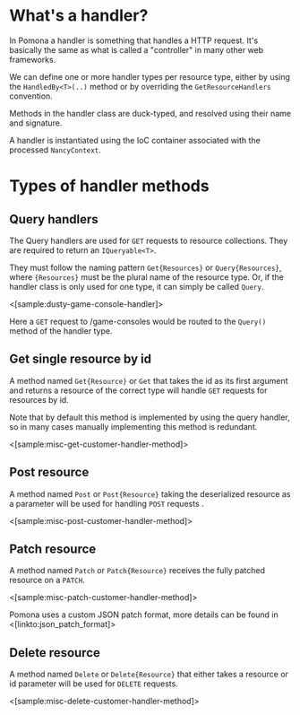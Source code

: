 <!--Title:Resource handlers-->
<!--Url:handlers-->

# What's a handler?

In Pomona a handler is something that handles a HTTP request. It's basically
the same as what is called a "controller" in many other web frameworks.

We can define one or more handler types per resource type, either by using the
`HandledBy<T>(..)` method or by overriding the `GetResourceHandlers` convention.

Methods in the handler class are duck-typed, and resolved using their name
and signature.

A handler is instantiated using the IoC container associated with the processed
`NancyContext`.

# Types of handler methods

## Query handlers

The Query handlers are used for `GET` requests to resource collections. They are required
to return an `IQueryable<T>`.

They must follow the naming pattern `Get{Resources}` or `Query{Resources}`, where
`{Resources}` must be the plural name of the resource type. Or, if the handler class
is only used for one type, it can simply be called `Query`.

<[sample:dusty-game-console-handler]>

Here a `GET` request to /game-consoles would be routed to the `Query()` method of the
handler type.

## Get single resource by id

A method named `Get{Resource}` or `Get` that takes the id as its first argument and
returns a resource of the correct type will handle `GET` requests for resources by id.

Note that by default this method is implemented by using the query handler,
so in many cases manually implementing this method is redundant.

<[sample:misc-get-customer-handler-method]>

## Post resource

A method named `Post` or `Post{Resource}` taking the deserialized resource as a
parameter will be used for handling `POST` requests .

<[sample:misc-post-customer-handler-method]>

## Patch resource

A method named `Patch` or `Patch{Resource}` receives the fully patched resource
on a `PATCH`.

<[sample:misc-patch-customer-handler-method]>

Pomona uses a custom JSON patch format, more details can be found in
<[linkto:json_patch_format]>

## Delete resource

A method named `Delete` or `Delete{Resource}` that either takes a resource
or id parameter will be used for `DELETE` requests.

<[sample:misc-delete-customer-handler-method]>
